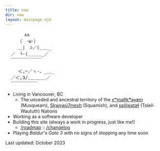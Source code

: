 ```yaml
---
title: now
dir: now
layout: mainpage.njk
---
```


<pre class="ascii">
  　　　∧∧
  　　（　･ω･）
  　 ＿|　⊃／(＿＿_　
  ／　└-(＿＿＿_／
  ￣￣￣￣￣￣￣
</pre>

<pre class="ascii">
  　 ＜,⌒／ヽ-、_＿_
  ／＜,3/＿＿＿＿／
  ￣￣￣￣￣￣  
</pre>

- Living in Vancouver, BC
  - The unceded and ancestral territory of the [xʷməθkʷəy̓əm](https://www.musqueam.bc.ca/) (Musqueam), [Sḵwx̱wú7mesh](https://www.squamish.net/) (Squamish), and [səlilwətaɬ](https://twnation.ca/) (Tsleil-Waututh) Nations
- Working as a software developer
- Building this site (always a work in progress, just like me!)
  - [/roadmap](/roadmap) :: [/changelog](/changelog)
- Playing _Baldur's Gate 3_ with no signs of stopping any time soon

Last updated: October 2023

